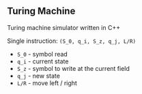 ## Turing Machine

Turing machine simulator written in C++

Single instruction: `(S_0, q_i, S_z, q_j, L/R)`

- `S_0` - symbol read
- `q_i` - current state
- `S_z` - symbol to write at the current field
- `q_j` - new state 
- `L/R` - move left / right 

